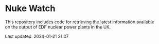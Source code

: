 # Nuke Watch

This repository includes code for retrieving the latest information available on the output of EDF nuclear power plants in the UK.

Last updated: 2024-01-21 21:07